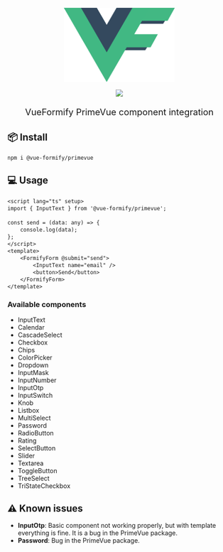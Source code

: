 <p align="center">
  <a href="https://vue-formify.matenagy.me/" target="_blank">
	<img src="https://raw.githubusercontent.com/mateenagy/vue-formify/main/logo.png"  width="250px"/> 
  </a>
  <div align="center">
  </div>
  <div align="center">
	<a href="https://primevue.org/" target="_blank">
		<img src="https://i2.wp.com/www.primefaces.org/wp-content/uploads/2019/12/primevue-logo.png?ssl=1"  width="100px"/>
	</a>
  </div>
</p>
<p align="center" style="font-size: 20px">VueFormify PrimeVue component integration</p>

## 📦 Install
```
npm i @vue-formify/primevue
```
## 💻 Usage
```vue
<script lang="ts" setup>
import { InputText } from '@vue-formify/primevue';

const send = (data: any) => {
	console.log(data);
};
</script>
<template>
	<FormifyForm @submit="send">
		<InputText name="email" />
		<button>Send</button>
	</FormifyForm>
</template>
```

### Available components
- InputText
- Calendar
- CascadeSelect
- Checkbox
- Chips
- ColorPicker
- Dropdown
- InputMask
- InputNumber
- InputOtp
- InputSwitch
- Knob
- Listbox
- MultiSelect
- Password
- RadioButton
- Rating
- SelectButton
- Slider
- Textarea
- ToggleButton
- TreeSelect
- TriStateCheckbox
## ⚠️ Known issues
- **InputOtp**: Basic component not working properly, but with template everything is fine. It is a bug	 in the PrimeVue package.
- **Password**: Bug in the PrimeVue package.

